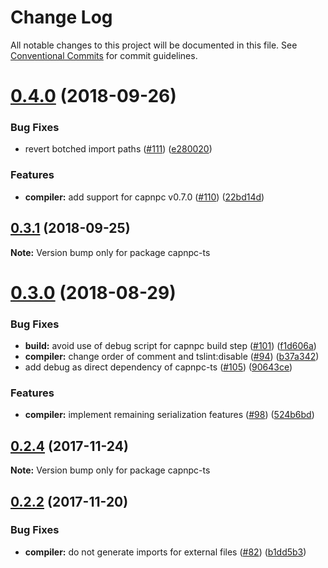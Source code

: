 # Change Log

All notable changes to this project will be documented in this file.
See [Conventional Commits](https://conventionalcommits.org) for commit guidelines.

<a name="0.4.0"></a>
# [0.4.0](https://github.com/jdiaz5513/capnp-ts/compare/v0.3.1...v0.4.0) (2018-09-26)


### Bug Fixes

* revert botched import paths ([#111](https://github.com/jdiaz5513/capnp-ts/issues/111)) ([e280020](https://github.com/jdiaz5513/capnp-ts/commit/e280020))


### Features

* **compiler:** add support for capnpc v0.7.0 ([#110](https://github.com/jdiaz5513/capnp-ts/issues/110)) ([22bd14d](https://github.com/jdiaz5513/capnp-ts/commit/22bd14d))





<a name="0.3.1"></a>
## [0.3.1](https://github.com/jdiaz5513/capnp-ts/compare/v0.3.0...v0.3.1) (2018-09-25)

**Note:** Version bump only for package capnpc-ts





<a name="0.3.0"></a>
# [0.3.0](https://github.com/jdiaz5513/capnp-ts/compare/v0.2.4...v0.3.0) (2018-08-29)


### Bug Fixes

* **build:** avoid use of debug script for capnpc build step ([#101](https://github.com/jdiaz5513/capnp-ts/issues/101)) ([f1d606a](https://github.com/jdiaz5513/capnp-ts/commit/f1d606a))
* **compiler:** change order of comment and tslint:disable ([#94](https://github.com/jdiaz5513/capnp-ts/issues/94)) ([b37a342](https://github.com/jdiaz5513/capnp-ts/commit/b37a342))
* add debug as direct dependency of capnpc-ts ([#105](https://github.com/jdiaz5513/capnp-ts/issues/105)) ([90643ce](https://github.com/jdiaz5513/capnp-ts/commit/90643ce))


### Features

* **compiler:** implement remaining serialization features ([#98](https://github.com/jdiaz5513/capnp-ts/issues/98)) ([524b6bd](https://github.com/jdiaz5513/capnp-ts/commit/524b6bd))





<a name="0.2.4"></a>
## [0.2.4](https://github.com/jdiaz5513/capnp-ts/compare/v0.2.3...v0.2.4) (2017-11-24)




**Note:** Version bump only for package capnpc-ts

<a name="0.2.2"></a>
## [0.2.2](https://github.com/jdiaz5513/capnp-ts/compare/v0.2.1...v0.2.2) (2017-11-20)


### Bug Fixes

* **compiler:** do not generate imports for external files ([#82](https://github.com/jdiaz5513/capnp-ts/issues/82)) ([b1dd5b3](https://github.com/jdiaz5513/capnp-ts/commit/b1dd5b3))
